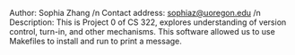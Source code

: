 Author: Sophia Zhang /n
Contact address: sophiaz@uoregon.edu /n
Description: This is Project 0 of CS 322, explores understanding of version control,
turn-in, and other mechanisms. This software allowed us to use Makefiles to install 
and run to print a message.
